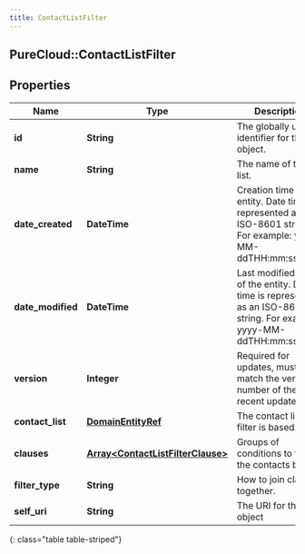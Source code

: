 ```yaml
---
title: ContactListFilter
---
```

## PureCloud::ContactListFilter

## Properties

|Name | Type | Description | Notes|
|------------ | ------------- | ------------- | -------------|
| **id** | **String** | The globally unique identifier for the object. | [optional] |
| **name** | **String** | The name of the list. | |
| **date_created** | **DateTime** | Creation time of the entity. Date time is represented as an ISO-8601 string. For example: yyyy-MM-ddTHH:mm:ss.SSSZ | [optional] |
| **date_modified** | **DateTime** | Last modified time of the entity. Date time is represented as an ISO-8601 string. For example: yyyy-MM-ddTHH:mm:ss.SSSZ | [optional] |
| **version** | **Integer** | Required for updates, must match the version number of the most recent update | [optional] |
| **contact_list** | [**DomainEntityRef**](DomainEntityRef.html) | The contact list the filter is based on. | |
| **clauses** | [**Array&lt;ContactListFilterClause&gt;**](ContactListFilterClause.html) | Groups of conditions to filter the contacts by. | [optional] |
| **filter_type** | **String** | How to join clauses together. | [optional] |
| **self_uri** | **String** | The URI for this object | [optional] |
{: class="table table-striped"}


